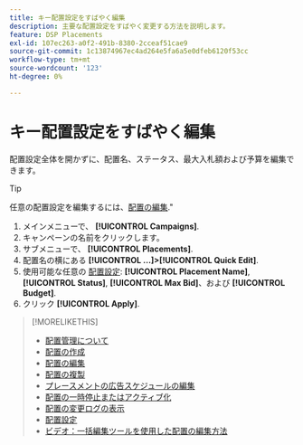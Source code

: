 ```yaml
---
title: キー配置設定をすばやく編集
description: 主要な配置設定をすばやく変更する方法を説明します。
feature: DSP Placements
exl-id: 107ec263-a0f2-491b-8380-2cceaf51cae9
source-git-commit: 1c13874967ec4ad264e5fa6a5e0dfeb6120f53cc
workflow-type: tm+mt
source-wordcount: '123'
ht-degree: 0%

---
```


# キー配置設定をすばやく編集

<!-- Some placements don't have this option. Clarify which placement types aren't eligible -- is it PG placements, or all placements using private inventory? And anything else? -->

配置設定全体を開かずに、配置名、ステータス、最大入札額および予算を編集できます。

>[!TIP]
>
> 任意の配置設定を編集するには、[配置の編集](/help/dsp/campaign-management/placements/placement-edit.md).&quot;

1. メインメニューで、 **[!UICONTROL Campaigns]**.
1. キャンペーンの名前をクリックします。
1. サブメニューで、 **[!UICONTROL Placements]**.
1. 配置名の横にある  **[!UICONTROL ...]>[!UICONTROL Quick Edit]**.
1. 使用可能な任意の [配置設定](placement-settings.md):  **[!UICONTROL Placement Name]**, **[!UICONTROL Status]**, **[!UICONTROL Max Bid]**、および **[!UICONTROL Budget]**.
1. クリック **[!UICONTROL Apply]**.

>[!MORELIKETHIS]
>
>* [配置管理について](placement-about.md)
>* [配置の作成](placement-create.md)
>* [配置の編集](placement-edit.md)
>* [配置の複製](placement-duplicate.md)
>* [プレースメントの広告スケジュールの編集](placement-edit-ad-schedule.md)
>* [配置の一時停止またはアクティブ化](placement-pause-activate.md)
>* [配置の変更ログの表示](placement-change-log.md)
>* [配置設定](placement-settings.md)
>* [ビデオ：一括編集ツールを使用した配置の編集方法](https://experienceleague.adobe.com/docs/advertising-cloud-learn/tutorials/dsp/bulk-edit-placement-tools.html)

